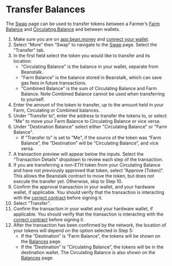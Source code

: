 # Transfer Balances

The [Swap](https://app.bean.money/#/swap) page can be used to transfer tokens between a Farmer’s [Farm Balance](../../protocol/glossary.md#farm-assets) and [Circulating Balance](../../protocol/glossary.md#circulating-beans) and between wallets.

1. Make sure you are on [app.bean.money](https://app.bean.money/) and [connect your wallet](../getting-started/connect-wallet.md).
2. Select “More” then “Swap” to navigate to the [Swap](https://app.bean.money/#/swap) page. Select the "Transfer" tab.
3. In the first field select the token you would like to transfer and its location:
   * "Circulating Balance" is the balance in your wallet, separate from Beanstalk.
   * "Farm Balance" is the balance stored in Beanstalk, which can save gas fees in future transactions.
   * "Combined Balance" is the sum of Circulating Balance and Farm Balance. Note Combined Balance cannot be used when transferring to yourself.
5. Enter the amount of the token to transfer, up to the amount held in your Farm, Circulating or Combined balances.
6. Under “Transfer to”, enter the address to transfer the tokens to, or select "Me" to move your Farm Balance to Circulating Balance or vice versa.
7. Under "Destination Balance" select either "Circulating Balance" or "Farm Balance".
   * If "Transfer to" is set to "Me", if the source of the token was “Farm Balance”, the “Destination” will be “Circulating Balance”, and vice versa.
8. A transaction preview will appear below the inputs. Select the “Transaction Details” dropdown to review each step of the transaction.
9. If you are transferring a non-ETH token from your Circulating Balance and have not previously approved that token, select “Approve \[Token]”. This allows the Beanstalk contract to move the token, but does not execute the transfer yet. Otherwise, skip to Step 10.
10. Confirm the approval transaction in your wallet, and your hardware wallet, if applicable. You should verify that the transaction is interacting with the [correct contract](../../protocol/contracts.md) before signing it.
11. Select “Transfer”.
12. Confirm the transaction in your wallet and your hardware wallet, if applicable. You should verify that the transaction is interacting with the [correct contract](../../protocol/contracts.md) before signing it.
13. After the transaction has been confirmed by the network, the location of your tokens will depend on the option selected in Step 5:
    * If the “Destination” is “Farm Balance”, the tokens will be shown on the [Balances](https://app.bean.money/#/balances) page.
    * If the “Destination” is “Circulating Balance”, the tokens will be in the destination wallet. The Circulating Balance is also shown on the [Balances](https://app.bean.money/#/balances) page.
